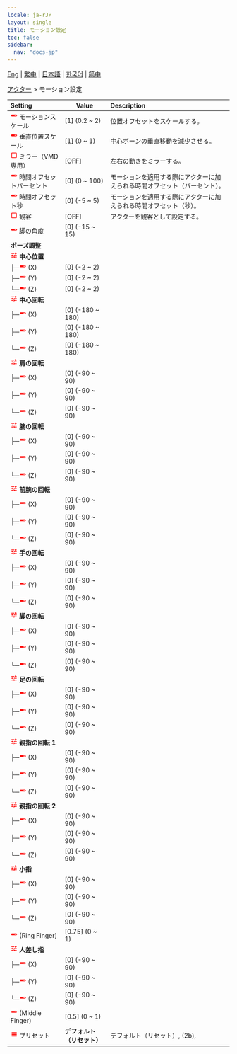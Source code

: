 ```yaml
---
locale: ja-rJP
layout: single
title: モーション設定
toc: false
sidebar:
  nav: "docs-jp"
---
```

[Eng](/dancexr/menu/2025.4/actor/actor_motion) | [繁中](/tw/dancexr/menu/2025.4/actor/actor_motion) | [日本語](/jp/dancexr/menu/2025.4/actor/actor_motion) | [한국어](/kr/dancexr/menu/2025.4/actor/actor_motion) | [简中](/zh/dancexr/menu/2025.4/actor/actor_motion)

[アクター](../menu#アクター) > モーション設定



| Setting | Value | Description |
| :--- | --- | :--- |
| <img src="/images/icon/ic_slider.png" alt="slider icon"/> モーションスケール</nobr>| [1] (0.2 ~ 2) | 位置オフセットをスケールする。
| <img src="/images/icon/ic_slider.png" alt="slider icon"/> 垂直位置スケール</nobr>| [1] (0 ~ 1) | 中心ボーンの垂直移動を減少させる。
| <img src="/images/icon/ic_check_off.png" alt="check off icon"/> ミラー（VMD専用）</nobr>| [OFF] | 左右の動きをミラーする。
| <img src="/images/icon/ic_slider.png" alt="slider icon"/> 時間オフセットパーセント</nobr>| [0] (0 ~ 100) | モーションを適用する際にアクターに加えられる時間オフセット（パーセント）。
| <img src="/images/icon/ic_slider.png" alt="slider icon"/> 時間オフセット秒</nobr>| [0] (-5 ~ 5) | モーションを適用する際にアクターに加えられる時間オフセット（秒）。
| <img src="/images/icon/ic_check_off.png" alt="check off icon"/> 観客</nobr>| [OFF] | アクターを観客として設定する。
| <img src="/images/icon/ic_slider.png" alt="slider icon"/> 脚の角度</nobr>| [0] (-15 ~ 15) | 
|  <b>ポーズ調整</b></nobr>|| 
| <img src="/images/icon/ic_tune.png" alt="tune icon"/> <b>中心位置</b></nobr>| | 
| ├─<img src="/images/icon/ic_slider.png" alt="slider icon"/> (X)</nobr>| [0] (-2 ~ 2) | 
| ├─<img src="/images/icon/ic_slider.png" alt="slider icon"/> (Y)</nobr>| [0] (-2 ~ 2) | 
| └─<img src="/images/icon/ic_slider.png" alt="slider icon"/> (Z)</nobr>| [0] (-2 ~ 2) | 
| <img src="/images/icon/ic_tune.png" alt="tune icon"/> <b>中心回転</b></nobr>| | 
| ├─<img src="/images/icon/ic_slider.png" alt="slider icon"/> (X)</nobr>| [0] (-180 ~ 180) | 
| ├─<img src="/images/icon/ic_slider.png" alt="slider icon"/> (Y)</nobr>| [0] (-180 ~ 180) | 
| └─<img src="/images/icon/ic_slider.png" alt="slider icon"/> (Z)</nobr>| [0] (-180 ~ 180) | 
| <img src="/images/icon/ic_tune.png" alt="tune icon"/> <b>肩の回転</b></nobr>| | 
| ├─<img src="/images/icon/ic_slider.png" alt="slider icon"/> (X)</nobr>| [0] (-90 ~ 90) | 
| ├─<img src="/images/icon/ic_slider.png" alt="slider icon"/> (Y)</nobr>| [0] (-90 ~ 90) | 
| └─<img src="/images/icon/ic_slider.png" alt="slider icon"/> (Z)</nobr>| [0] (-90 ~ 90) | 
| <img src="/images/icon/ic_tune.png" alt="tune icon"/> <b>腕の回転</b></nobr>| | 
| ├─<img src="/images/icon/ic_slider.png" alt="slider icon"/> (X)</nobr>| [0] (-90 ~ 90) | 
| ├─<img src="/images/icon/ic_slider.png" alt="slider icon"/> (Y)</nobr>| [0] (-90 ~ 90) | 
| └─<img src="/images/icon/ic_slider.png" alt="slider icon"/> (Z)</nobr>| [0] (-90 ~ 90) | 
| <img src="/images/icon/ic_tune.png" alt="tune icon"/> <b>前腕の回転</b></nobr>| | 
| ├─<img src="/images/icon/ic_slider.png" alt="slider icon"/> (X)</nobr>| [0] (-90 ~ 90) | 
| ├─<img src="/images/icon/ic_slider.png" alt="slider icon"/> (Y)</nobr>| [0] (-90 ~ 90) | 
| └─<img src="/images/icon/ic_slider.png" alt="slider icon"/> (Z)</nobr>| [0] (-90 ~ 90) | 
| <img src="/images/icon/ic_tune.png" alt="tune icon"/> <b>手の回転</b></nobr>| | 
| ├─<img src="/images/icon/ic_slider.png" alt="slider icon"/> (X)</nobr>| [0] (-90 ~ 90) | 
| ├─<img src="/images/icon/ic_slider.png" alt="slider icon"/> (Y)</nobr>| [0] (-90 ~ 90) | 
| └─<img src="/images/icon/ic_slider.png" alt="slider icon"/> (Z)</nobr>| [0] (-90 ~ 90) | 
| <img src="/images/icon/ic_tune.png" alt="tune icon"/> <b>脚の回転</b></nobr>| | 
| ├─<img src="/images/icon/ic_slider.png" alt="slider icon"/> (X)</nobr>| [0] (-90 ~ 90) | 
| ├─<img src="/images/icon/ic_slider.png" alt="slider icon"/> (Y)</nobr>| [0] (-90 ~ 90) | 
| └─<img src="/images/icon/ic_slider.png" alt="slider icon"/> (Z)</nobr>| [0] (-90 ~ 90) | 
| <img src="/images/icon/ic_tune.png" alt="tune icon"/> <b>足の回転</b></nobr>| | 
| ├─<img src="/images/icon/ic_slider.png" alt="slider icon"/> (X)</nobr>| [0] (-90 ~ 90) | 
| ├─<img src="/images/icon/ic_slider.png" alt="slider icon"/> (Y)</nobr>| [0] (-90 ~ 90) | 
| └─<img src="/images/icon/ic_slider.png" alt="slider icon"/> (Z)</nobr>| [0] (-90 ~ 90) | 
| <img src="/images/icon/ic_tune.png" alt="tune icon"/> <b>親指の回転 1</b></nobr>| | 
| ├─<img src="/images/icon/ic_slider.png" alt="slider icon"/> (X)</nobr>| [0] (-90 ~ 90) | 
| ├─<img src="/images/icon/ic_slider.png" alt="slider icon"/> (Y)</nobr>| [0] (-90 ~ 90) | 
| └─<img src="/images/icon/ic_slider.png" alt="slider icon"/> (Z)</nobr>| [0] (-90 ~ 90) | 
| <img src="/images/icon/ic_tune.png" alt="tune icon"/> <b>親指の回転 2</b></nobr>| | 
| ├─<img src="/images/icon/ic_slider.png" alt="slider icon"/> (X)</nobr>| [0] (-90 ~ 90) | 
| ├─<img src="/images/icon/ic_slider.png" alt="slider icon"/> (Y)</nobr>| [0] (-90 ~ 90) | 
| └─<img src="/images/icon/ic_slider.png" alt="slider icon"/> (Z)</nobr>| [0] (-90 ~ 90) | 
| <img src="/images/icon/ic_tune.png" alt="tune icon"/> <b>小指</b></nobr>| | 
| ├─<img src="/images/icon/ic_slider.png" alt="slider icon"/> (X)</nobr>| [0] (-90 ~ 90) | 
| ├─<img src="/images/icon/ic_slider.png" alt="slider icon"/> (Y)</nobr>| [0] (-90 ~ 90) | 
| └─<img src="/images/icon/ic_slider.png" alt="slider icon"/> (Z)</nobr>| [0] (-90 ~ 90) | 
| <img src="/images/icon/ic_slider.png" alt="slider icon"/> (Ring Finger)</nobr>| [0.75] (0 ~ 1) | 
| <img src="/images/icon/ic_tune.png" alt="tune icon"/> <b>人差し指</b></nobr>| | 
| ├─<img src="/images/icon/ic_slider.png" alt="slider icon"/> (X)</nobr>| [0] (-90 ~ 90) | 
| ├─<img src="/images/icon/ic_slider.png" alt="slider icon"/> (Y)</nobr>| [0] (-90 ~ 90) | 
| └─<img src="/images/icon/ic_slider.png" alt="slider icon"/> (Z)</nobr>| [0] (-90 ~ 90) | 
| <img src="/images/icon/ic_slider.png" alt="slider icon"/> (Middle Finger)</nobr>| [0.5] (0 ~ 1) | 
| <img src="/images/icon/ic_list.png" alt="list icon"/> プリセット</nobr>| **デフォルト（リセット）** | デフォルト（リセット）, (2b),  |
